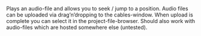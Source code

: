 Plays an audio-file and allows you to seek / jump to a position. Audio files can be uploaded via drag’n’dropping to the cables-window. When upload is complete you can select it in the project-file-browser. Should also work with audio-files which are hosted somewhere else (untested).